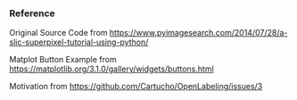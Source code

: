 ### Reference

Original Source Code from
https://www.pyimagesearch.com/2014/07/28/a-slic-superpixel-tutorial-using-python/

Matplot Button Example from
https://matplotlib.org/3.1.0/gallery/widgets/buttons.html

Motivation from
https://github.com/Cartucho/OpenLabeling/issues/3
